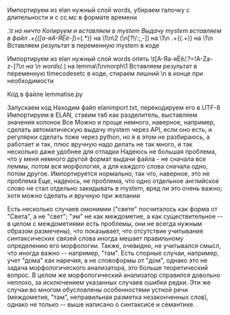 Импортируем из elan нужный слой words, убираем галочку с длительности и с сс.мс в формате времени

.*\t на ничто
Копируем и вставляем в mystem
Выдачу mystem вставляем в файл
.+{([а-яА-ЯЁё-]*)=(.*)} на \1\n\2
(\n[?!/:;,-]) на \1\n
.+{(.+)} на \1\n
Вставляем результат в переменную mystem в коде

Импортируем из elan нужный слой words опять
\t[А-Яа-яЁё/.?=!A-Za-z-]*?\n на \n
words(.*) на lemma\1\nmorph\1
Вставляем результат в переменную timecodesetc в коде, стираем лишний \n в конце при необходимости

Код в файле lemmatise.py

Запускаем код
Находим файл elanimport.txt, перекодируем его в UTF-8
Импортируем в ELAN, ставим таб как разделитель, выставляем значения колонок
Все
Можно и проще немного, наверное, например, сделать автоматическую выдачу mystem через API, если оно есть, и регулярки сделать тоже через python, но я в этом не разбираюсь, а работает и так, плюс вручную надо делать не так много, и так несколько даже удобнее для отладки
Надеюсь не большая проблема, что у меня немного другой формат выдачи файла - не сначала все леммы, потом вся морфология, а для каждого слова сначала одно, потом другое. Импортируется нормально, так что, наверное, это не проблема
Еще, надеюсь, не проблема, что одно отдельное английское слово не стал отдельно закидывать в mystem, вряд ли это очень важно; хотя можно сделать и вручную при желании

Есть несколько случаев омонимии ("свете" посчиталось как форма от "Света", а не "свет"; "эм" не как междометие, а как существительное -- в целом с междометиями есть проблемы, они не всегда нужным образом размечены), что показывает, что отсутствие учитывания синтаксических связей слова иногда мешает правильному определению его морфологии. Также, очевидно, не учитывался смысл, что иногда важно -- например, "там". Есть спорные случаи, например, учет "дома" как наречия, а не словоформы от "дом", однако это не задача морфологического анализатора, это больше теоретический вопрос. В целом же морфологический анализатор справился довольно неплохо, за исключением указанных случаев ошибки редки. Эти же случаи во многом обусловлены особенностями устной речи (междометия, "там", неправильная разметка незаконченных слов), однако не только -- выше написано о синтаксисе и семантике.
